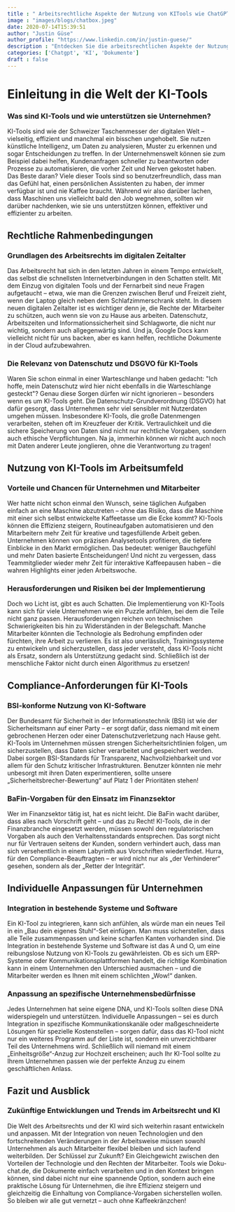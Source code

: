 ```yaml
---
title : " Arbeitsrechtliche Aspekte der Nutzung von KITools wie ChatGPT"
image : "images/blogs/chatbox.jpeg"
date: 2020-07-14T15:39:51
author: "Justin Güse"
author_profile: "https://www.linkedin.com/in/justin-guese/"
description : "Entdecken Sie die arbeitsrechtlichen Aspekte der Nutzung von KI-Tools wie ChatGPT. Erfahren Sie mehr über Datenschutz, Haftung und rechtliche Rahmenbedingungen für Unternehmen."
categories: ['Chatgpt', 'KI', 'Dokumente']
draft : false
---
```


# Einleitung in die Welt der KI-Tools

### Was sind KI-Tools und wie unterstützen sie Unternehmen?

KI-Tools sind wie der Schweizer Taschenmesser der digitalen Welt – vielseitig, effizient und manchmal ein bisschen ungehobelt. Sie nutzen künstliche Intelligenz, um Daten zu analysieren, Muster zu erkennen und sogar Entscheidungen zu treffen. In der Unternehmenswelt können sie zum Beispiel dabei helfen, Kundenanfragen schneller zu beantworten oder Prozesse zu automatisieren, die vorher Zeit und Nerven gekostet haben. Das Beste daran? Viele dieser Tools sind so benutzerfreundlich, dass man das Gefühl hat, einen persönlichen Assistenten zu haben, der immer verfügbar ist und nie Kaffee braucht. Während wir also darüber lachen, dass Maschinen uns vielleicht bald den Job wegnehmen, sollten wir darüber nachdenken, wie sie uns unterstützen können, effektiver und effizienter zu arbeiten.

## Rechtliche Rahmenbedingungen

### Grundlagen des Arbeitsrechts im digitalen Zeitalter

Das Arbeitsrecht hat sich in den letzten Jahren in einem Tempo entwickelt, das selbst die schnellsten Internetverbindungen in den Schatten stellt. Mit dem Einzug von digitalen Tools und der Fernarbeit sind neue Fragen aufgetaucht – etwa, wie man die Grenzen zwischen Beruf und Freizeit zieht, wenn der Laptop gleich neben dem Schlafzimmerschrank steht. In diesem neuen digitalen Zeitalter ist es wichtiger denn je, die Rechte der Mitarbeiter zu schützen, auch wenn sie von zu Hause aus arbeiten. Datenschutz, Arbeitszeiten und Informationssicherheit sind Schlagworte, die nicht nur wichtig, sondern auch allgegenwärtig sind. Und ja, Google Docs kann vielleicht nicht für uns backen, aber es kann helfen, rechtliche Dokumente in der Cloud aufzubewahren. 

### Die Relevanz von Datenschutz und DSGVO für KI-Tools

Waren Sie schon einmal in einer Warteschlange und haben gedacht: "Ich hoffe, mein Datenschutz wird hier nicht ebenfalls in die Warteschlange gesteckt"? Genau diese Sorgen dürfen wir nicht ignorieren – besonders wenn es um KI-Tools geht. Die Datenschutz-Grundverordnung (DSGVO) hat dafür gesorgt, dass Unternehmen sehr viel sensibler mit Nutzerdaten umgehen müssen. Insbesondere KI-Tools, die große Datenmengen verarbeiten, stehen oft im Kreuzfeuer der Kritik. Vertraulichkeit und die sichere Speicherung von Daten sind nicht nur rechtliche Vorgaben, sondern auch ethische Verpflichtungen. Na ja, immerhin können wir nicht auch noch mit Daten anderer Leute jonglieren, ohne die Verantwortung zu tragen!

## Nutzung von KI-Tools im Arbeitsumfeld

### Vorteile und Chancen für Unternehmen und Mitarbeiter

Wer hatte nicht schon einmal den Wunsch, seine täglichen Aufgaben einfach an eine Maschine abzutreten – ohne das Risiko, dass die Maschine mit einer sich selbst entwickelte Kaffeetasse um die Ecke kommt? KI-Tools können die Effizienz steigern, Routineaufgaben automatisieren und den Mitarbeitern mehr Zeit für kreative und tagesfüllende Arbeit geben. Unternehmen können von präzisen Analysetools profitieren, die tiefere Einblicke in den Markt ermöglichen. Das bedeutet: weniger Bauchgefühl und mehr Daten basierte Entscheidungen! Und nicht zu vergessen, dass Teammitglieder wieder mehr Zeit für interaktive Kaffeepausen haben – die wahren Highlights einer jeden Arbeitswoche.

### Herausforderungen und Risiken bei der Implementierung

Doch wo Licht ist, gibt es auch Schatten. Die Implementierung von KI-Tools kann sich für viele Unternehmen wie ein Puzzle anfühlen, bei dem die Teile nicht ganz passen. Herausforderungen reichen von technischen Schwierigkeiten bis hin zu Widerständen in der Belegschaft. Manche Mitarbeiter könnten die Technologie als Bedrohung empfinden oder fürchten, ihre Arbeit zu verlieren. Es ist also unerlässlich, Trainingssysteme zu entwickeln und sicherzustellen, dass jeder versteht, dass KI-Tools nicht als Ersatz, sondern als Unterstützung gedacht sind. Schließlich ist der menschliche Faktor nicht durch einen Algorithmus zu ersetzen!

## Compliance-Anforderungen für KI-Tools

### BSI-konforme Nutzung von KI-Software

Der Bundesamt für Sicherheit in der Informationstechnik (BSI) ist wie der Sicherheitsmann auf einer Party – er sorgt dafür, dass niemand mit einem gebrochenen Herzen oder einer Datenschutzverletzung nach Hause geht. KI-Tools im Unternehmen müssen strengen Sicherheitsrichtlinien folgen, um sicherzustellen, dass Daten sicher verarbeitet und gespeichert werden. Dabei sorgen BSI-Standards für Transparenz, Nachvollziehbarkeit und vor allem für den Schutz kritischer Infrastrukturen. Benutzer könnten nie mehr unbesorgt mit ihren Daten experimentieren, sollte unsere „Sicherheitsbrecher-Bewertung“ auf Platz 1 der Prioritäten stehen!

### BaFin-Vorgaben für den Einsatz im Finanzsektor

Wer im Finanzsektor tätig ist, hat es nicht leicht. Die BaFin wacht darüber, dass alles nach Vorschrift geht – und das zu Recht! KI-Tools, die in der Finanzbranche eingesetzt werden, müssen sowohl den regulatorischen Vorgaben als auch den Verhaltensstandards entsprechen. Das sorgt nicht nur für Vertrauen seitens der Kunden, sondern verhindert auch, dass man sich versehentlich in einem Labyrinth aus Vorschriften wiederfindet. Hurra, für den Compliance-Beauftragten – er wird nicht nur als „der Verhinderer“ gesehen, sondern als der „Retter der Integrität“. 

## Individuelle Anpassungen für Unternehmen

### Integration in bestehende Systeme und Software

Ein KI-Tool zu integrieren, kann sich anfühlen, als würde man ein neues Teil in ein „Bau dein eigenes Stuhl“-Set einfügen. Man muss sicherstellen, dass alle Teile zusammenpassen und keine scharfen Kanten vorhanden sind. Die Integration in bestehende Systeme und Software ist das A und O, um eine reibungslose Nutzung von KI-Tools zu gewährleisten. Ob es sich um ERP-Systeme oder Kommunikationsplattformen handelt, die richtige Kombination kann in einem Unternehmen den Unterschied ausmachen – und die Mitarbeiter werden es Ihnen mit einem schlichten „Wow!“ danken.

### Anpassung an spezifische Unternehmensbedürfnisse

Jedes Unternehmen hat seine eigene DNA, und KI-Tools sollten diese DNA widerspiegeln und unterstützen. Individuelle Anpassungen – sei es durch Integration in spezifische Kommunikationskanäle oder maßgeschneiderte Lösungen für spezielle Kostenstellen – sorgen dafür, dass das KI-Tool nicht nur ein weiteres Programm auf der Liste ist, sondern ein unverzichtbarer Teil des Unternehmens wird. Schließlich will niemand mit einem „Einheitsgröße“-Anzug zur Hochzeit erscheinen; auch Ihr KI-Tool sollte zu Ihrem Unternehmen passen wie der perfekte Anzug zu einem geschäftlichen Anlass.

## Fazit und Ausblick

### Zukünftige Entwicklungen und Trends im Arbeitsrecht und KI

Die Welt des Arbeitsrechts und der KI wird sich weiterhin rasant entwickeln und anpassen. Mit der Integration von neuen Technologien und den fortschreitenden Veränderungen in der Arbeitsweise müssen sowohl Unternehmen als auch Mitarbeiter flexibel bleiben und sich laufend weiterbilden. Der Schlüssel zur Zukunft? Ein Gleichgewicht zwischen den Vorteilen der Technologie und den Rechten der Mitarbeiter. Tools wie Doku-chat.de, die Dokumente einfach verarbeiten und in den Kontext bringen können, sind dabei nicht nur eine spannende Option, sondern auch eine praktische Lösung für Unternehmen, die ihre Effizienz steigern und gleichzeitig die Einhaltung von Compliance-Vorgaben sicherstellen wollen. So bleiben wir alle gut vernetzt – auch ohne Kaffeekränzchen!